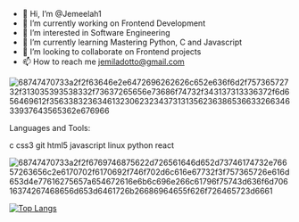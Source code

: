 - 👋 Hi, I’m @Jemeelah1
- 🔭 I’m currently working on Frontend Development
- 👀 I’m interested in Software Engineering 
- 🌱 I’m currently learning Mastering Python, C and Javascript 
- 💞️ I’m looking to collaborate on Frontend projects
- 📫 How to reach me jemiladotto@gmail.com

![68747470733a2f2f63646e2e6472696262626c652e636f6d2f75736572732f313035393538332f73637265656e73686f74732f343137313336372f6d656469612f35633832363461323062323437313135623638653663326634633937643565362e676966](https://user-images.githubusercontent.com/83028679/190483160-f9136063-693e-42e6-a104-88e12e56306d.gif)

Languages and Tools:
          
c css3 git html5 javascript linux python react


![68747470733a2f2f6769746875622d726561646d652d73746174732e76657263656c2e6170702f6170692f746f702d6c616e67732f3f757365726e616d653d4e77616275657a654672616e6b6c696e266c61796f75743d636f6d70616374267468656d653d6461726b26686964655f626f726465723d6661](https://user-images.githubusercontent.com/83028679/190484241-ae5ec8d6-8a33-4193-88c5-3f768bcecbe3.svg)

[![Top Langs](https://github-readme-stats.vercel.app/api/top-langs/?username=Jemeelah1)](https://github.com/Jemeelah1/github-readme-stats)
<!---
Jemeelah1/Jemeelah1 is a ✨ special ✨ repository because its `README.md` (this file) appears on your GitHub profile.
You can click the Preview link to take a look at your changes.
--->
